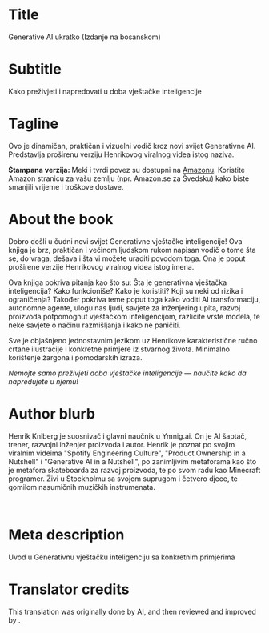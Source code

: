 # Title

Generative AI ukratko (Izdanje na bosanskom)

# Subtitle

Kako preživjeti i napredovati u doba vještačke inteligencije

# Tagline

<p>Ovo je dinamičan, praktičan i vizuelni vodič kroz novi svijet Generativne AI. Predstavlja proširenu verziju Henrikovog viralnog videa istog naziva.</p><p> </p><p><strong>Štampana verzija: </strong>Meki i tvrdi povez su dostupni na <a href="https://www.amazon.com/Generative-AI-Nutshell-Survive-Thrive/dp/B0DTK6ZVWX" target="_blank">Amazonu</a>. Koristite Amazon stranicu za vašu zemlju (npr. Amazon.se za Švedsku) kako biste smanjili vrijeme i troškove dostave.</p>

# About the book

<p>Dobro došli u čudni novi svijet Generativne vještačke inteligencije! Ova knjiga je brz, praktičan i većinom ljudskom rukom napisan vodič o tome šta se, do vraga, dešava i šta vi možete uraditi povodom toga. Ona je poput proširene verzije Henrikovog viralnog videa istog imena.</p><p> </p><p>Ova knjiga pokriva pitanja kao što su: Šta je generativna vještačka inteligencija? Kako funkcioniše? Kako je koristiti? Koji su neki od rizika i ograničenja? Također pokriva teme poput toga kako voditi AI transformaciju, autonomne agente, ulogu nas ljudi, savjete za inženjering upita, razvoj proizvoda potpomognut vještačkom inteligencijom, različite vrste modela, te neke savjete o načinu razmišljanja i kako ne paničiti.</p><p> </p><p>Sve je objašnjeno jednostavnim jezikom uz Henrikove karakteristične ručno crtane ilustracije i konkretne primjere iz stvarnog života. Minimalno korištenje žargona i pomodarskih izraza.</p><p> </p><p><em>Nemojte samo preživjeti doba vještačke inteligencije — naučite kako da napredujete u njemu!</em></p>

# Author blurb

<p>Henrik Kniberg je suosnivač i glavni naučnik u Ymnig.ai. On je AI šaptač, trener, razvojni inženjer proizvoda i autor. Henrik je poznat po svojim viralnim videima "Spotify Engineering Culture", "Product Ownership in a Nutshell" i "Generative AI in a Nutshell", po zanimljivim metaforama kao što je metafora skateboarda za razvoj proizvoda, te po svom radu kao Minecraft programer. Živi u Stockholmu sa svojom suprugom i četvero djece, te gomilom nasumičnih muzičkih instrumenata.</p><p><br></p>

# Meta description

Uvod u Generativnu vještačku inteligenciju sa konkretnim primjerima

# Translator credits

This translation was originally done by AI, and then reviewed and improved by <insert your name here>.
